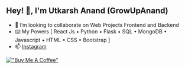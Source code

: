 ## Hey! 👋, I'm Utkarsh Anand (GrowUpAnand)
- 👀 I’m looking to collaborate on Web Projects Frontend and Backend
- ⌨️ My Powers [ React Js • Python • Flask • SQL • MongoDB • Javascript • HTML • CSS • Bootstrap ]
- 📫 [Instagram](https://www.instagram.com/growupanand)

[!["Buy Me A Coffee"](https://www.buymeacoffee.com/assets/img/custom_images/yellow_img.png)](https://www.buymeacoffee.com/growupanand)
